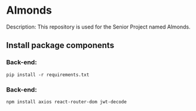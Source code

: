 # Almonds
Description: This repository is used for the Senior Project named Almonds.

## Install package components
### Back-end:
```
pip install -r requirements.txt
```
### Back-end:
```
npm install axios react-router-dom jwt-decode
```

